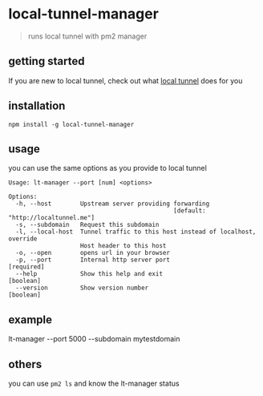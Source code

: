 # local-tunnel-manager

> runs local tunnel with pm2 manager

## getting started
If you are new to local tunnel, check out what [local tunnel](https://localtunnel.github.io/www/) does for you

## installation
```shell
npm install -g local-tunnel-manager
```
## usage
you can use the same options as you provide to local tunnel

```
Usage: lt-manager --port [num] <options>

Options:
  -h, --host        Upstream server providing forwarding
                                              [default: "http://localtunnel.me"]
  -s, --subdomain   Request this subdomain
  -l, --local-host  Tunnel traffic to this host instead of localhost, override
                    Host header to this host
  -o, --open        opens url in your browser
  -p, --port        Internal http server port                         [required]
  --help            Show this help and exit                            [boolean]
  --version         Show version number                                [boolean]
```

## example
lt-manager --port 5000 --subdomain mytestdomain

## others
you can use `pm2 ls` and know the lt-manager status

